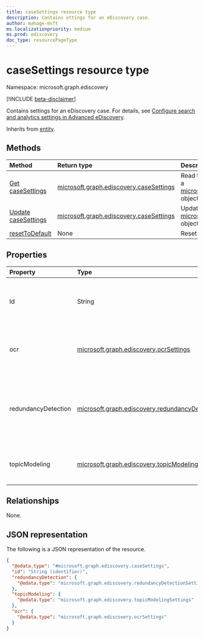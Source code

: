 ```yaml
---
title: caseSettings resource type
description: Contains ettings for an eDiscovery case.
author: mahage-msft
ms.localizationpriority: medium
ms.prod: ediscovery
doc_type: resourcePageType
---
```


# caseSettings resource type

Namespace: microsoft.graph.ediscovery

[!INCLUDE [beta-disclaimer](../../includes/beta-disclaimer.md)]

Contains settings for an eDiscovery case. For details, see [Configure search and analytics settings in Advanced eDiscovery](/microsoft-365/compliance/configure-search-and-analytics-settings-in-advanced-ediscovery).

Inherits from [entity](../resources/entity.md).

## Methods

| Method                                                             | Return type                                                                        | Description                                                                                                                           |
| :----------------------------------------------------------------- | :--------------------------------------------------------------------------------- | :------------------------------------------------------------------------------------------------------------------------------------ |
| [Get caseSettings](../api/ediscovery-casesettings-get.md)          | [microsoft.graph.ediscovery.caseSettings](../resources/ediscovery-casesettings.md) | Read the properties and relationships of a [microsoft.graph.ediscovery.caseSettings](../resources/ediscovery-casesettings.md) object. |
| [Update caseSettings](../api/ediscovery-casesettings-update.md)    | [microsoft.graph.ediscovery.caseSettings](../resources/ediscovery-casesettings.md) | Update the properties of a [microsoft.graph.ediscovery.caseSettings](../resources/ediscovery-casesettings.md) object.                 |
| [resetToDefault](../api/ediscovery-casesettings-resettodefault.md) | None                                                                               | Reset all settings to the default values.                                                                                             |

## Properties

| Property            | Type                                                                                                             | Description                                                                          |
| :------------------ | :--------------------------------------------------------------------------------------------------------------- | :----------------------------------------------------------------------------------- |
| Id                  | String                                                                                                           | The ID of the eDiscovery case. Inherited from [entity](../resources/entity.md).      |
| ocr                 | [microsoft.graph.ediscovery.ocrSettings](../resources/ediscovery-ocrsettings.md)                                 | The OCR (Optical Character Recognition) settings for the case.                       |
| redundancyDetection | [microsoft.graph.ediscovery.redundancyDetectionSettings](../resources/ediscovery-redundancydetectionsettings.md) | The redundancy (near duplicate and email threading) detection settings for the case. |
| topicModeling       | [microsoft.graph.ediscovery.topicModelingSettings](../resources/ediscovery-topicmodelingsettings.md)             | The Topic Modeling (Themes) settings for the case.                                   |

## Relationships

None.

## JSON representation

The following is a JSON representation of the resource.

<!-- {
  "blockType": "resource",
  "keyProperty": "id",
  "@odata.type": "microsoft.graph.ediscovery.caseSettings",
  "baseType": "microsoft.graph.entity",
  "openType": false
}
-->

```json
{
  "@odata.type": "#microsoft.graph.ediscovery.caseSettings",
  "id": "String (identifier)",
  "redundancyDetection": {
    "@odata.type": "microsoft.graph.ediscovery.redundancyDetectionSettings"
  },
  "topicModeling": {
    "@odata.type": "microsoft.graph.ediscovery.topicModelingSettings"
  },
  "ocr": {
    "@odata.type": "microsoft.graph.ediscovery.ocrSettings"
  }
}
```
